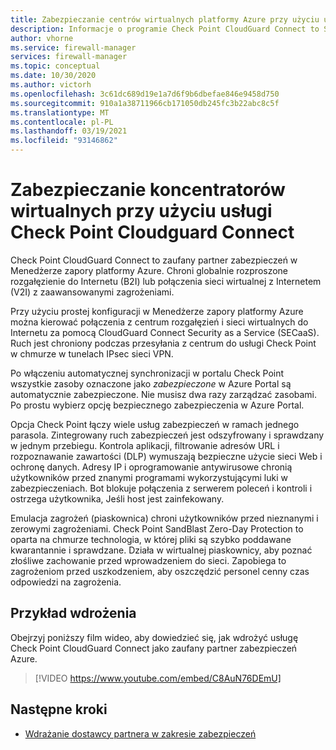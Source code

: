 ```yaml
---
title: Zabezpieczanie centrów wirtualnych platformy Azure przy użyciu usługi Check Point CloudGuard Connect
description: Informacje o programie Check Point CloudGuard Connect to Secure centra wirtualne platformy Azure
author: vhorne
ms.service: firewall-manager
services: firewall-manager
ms.topic: conceptual
ms.date: 10/30/2020
ms.author: victorh
ms.openlocfilehash: 3c61dc689d19e1a7d6f9b6dbefae846e9458d750
ms.sourcegitcommit: 910a1a38711966cb171050db245fc3b22abc8c5f
ms.translationtype: MT
ms.contentlocale: pl-PL
ms.lasthandoff: 03/19/2021
ms.locfileid: "93146862"
---
```

# <a name="secure-virtual-hubs-using-check-point-cloudguard-connect"></a>Zabezpieczanie koncentratorów wirtualnych przy użyciu usługi Check Point Cloudguard Connect

Check Point CloudGuard Connect to zaufany partner zabezpieczeń w Menedżerze zapory platformy Azure. Chroni globalnie rozproszone rozgałęzienie do Internetu (B2I) lub połączenia sieci wirtualnej z Internetem (V2I) z zaawansowanymi zagrożeniami. 

Przy użyciu prostej konfiguracji w Menedżerze zapory platformy Azure można kierować połączenia z centrum rozgałęzień i sieci wirtualnych do Internetu za pomocą CloudGuard Connect Security as a Service (SECaaS). Ruch jest chroniony podczas przesyłania z centrum do usługi Check Point w chmurze w tunelach IPsec sieci VPN.

Po włączeniu automatycznej synchronizacji w portalu Check Point wszystkie zasoby oznaczone jako *zabezpieczone* w Azure Portal są automatycznie zabezpieczone. Nie musisz dwa razy zarządzać zasobami. Po prostu wybierz opcję bezpiecznego zabezpieczenia w Azure Portal.

Opcja Check Point łączy wiele usług zabezpieczeń w ramach jednego parasola. Zintegrowany ruch zabezpieczeń jest odszyfrowany i sprawdzany w jednym przebiegu. Kontrola aplikacji, filtrowanie adresów URL i rozpoznawanie zawartości (DLP) wymuszają bezpieczne użycie sieci Web i ochronę danych. Adresy IP i oprogramowanie antywirusowe chronią użytkowników przed znanymi programami wykorzystującymi luki w zabezpieczeniach. Bot blokuje połączenia z serwerem poleceń i kontroli i ostrzega użytkownika, Jeśli host jest zainfekowany.

Emulacja zagrożeń (piaskownica) chroni użytkowników przed nieznanymi i zerowymi zagrożeniami. Check Point SandBlast Zero-Day Protection to oparta na chmurze technologia, w której pliki są szybko poddawane kwarantannie i sprawdzane. Działa w wirtualnej piaskownicy, aby poznać złośliwe zachowanie przed wprowadzeniem do sieci. Zapobiega to zagrożeniom przed uszkodzeniem, aby oszczędzić personel cenny czas odpowiedzi na zagrożenia. 

## <a name="deployment-example"></a>Przykład wdrożenia

Obejrzyj poniższy film wideo, aby dowiedzieć się, jak wdrożyć usługę Check Point CloudGuard Connect jako zaufany partner zabezpieczeń Azure.

> [!VIDEO https://www.youtube.com/embed/C8AuN76DEmU]

## <a name="next-steps"></a>Następne kroki

- [Wdrażanie dostawcy partnera w zakresie zabezpieczeń](deploy-trusted-security-partner.md)